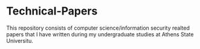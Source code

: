 # Technical-Papers

This repository consists of computer science/information security realted papers that I have written during my undergraduate studies at Athens State Universitu.
